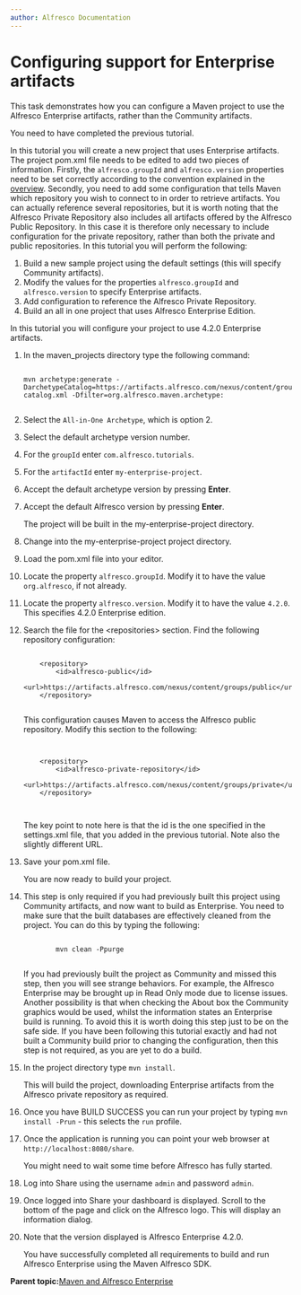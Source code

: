 ```yaml
---
author: Alfresco Documentation
---
```


# Configuring support for Enterprise artifacts

This task demonstrates how you can configure a Maven project to use the Alfresco Enterprise artifacts, rather than the Community artifacts.

You need to have completed the previous tutorial.

In this tutorial you will create a new project that uses Enterprise artifacts. The project pom.xml file needs to be edited to add two pieces of information. Firstly, the `alfresco.groupId` and `alfresco.version` properties need to be set correctly according to the convention explained in the [overview](../concepts/dev-extensions-maven-sdk-tutorials-alfresco-enterprise.md). Secondly, you need to add some configuration that tells Maven which repository you wish to connect to in order to retrieve artifacts. You can actually reference several repositories, but it is worth noting that the Alfresco Private Repository also includes all artifacts offered by the Alfresco Public Repository. In this case it is therefore only necessary to include configuration for the private repository, rather than both the private and public repositories. In this tutorial you will perform the following:

1.  Build a new sample project using the default settings \(this will specify Community artifacts\).
2.  Modify the values for the properties `alfresco.groupId` and `alfresco.version` to specify Enterprise artifacts.
3.  Add configuration to reference the Alfresco Private Repository.
4.  Build an all in one project that uses Alfresco Enterprise Edition.

In this tutorial you will configure your project to use 4.2.0 Enterprise artifacts.

1.  In the maven\_projects directory type the following command:

    ```
    
    mvn archetype:generate -DarchetypeCatalog=https://artifacts.alfresco.com/nexus/content/groups/public/archetype-catalog.xml -Dfilter=org.alfresco.maven.archetype:
                        
    ```

2.  Select the `All-in-One Archetype`, which is option 2.

3.  Select the default archetype version number.

4.  For the `groupId` enter `com.alfresco.tutorials`.

5.  For the `artifactId` enter `my-enterprise-project`.

6.  Accept the default archetype version by pressing **Enter**.

7.  Accept the default Alfresco version by pressing **Enter**.

    The project will be built in the my-enterprise-project directory.

8.  Change into the my-enterprise-project project directory.

9.  Load the pom.xml file into your editor.

10. Locate the property `alfresco.groupId`. Modify it to have the value `org.alfresco`, if not already.

11. Locate the property `alfresco.version`. Modify it to have the value `4.2.0`. This specifies 4.2.0 Enterprise edition.

12. Search the file for the <repositories\> section. Find the following repository configuration:

    ```
    
        <repository>
            <id>alfresco-public</id>
            <url>https://artifacts.alfresco.com/nexus/content/groups/public</url>
        </repository>                        
                            
    ```

    This configuration causes Maven to access the Alfresco public repository. Modify this section to the following:

    ```
    
                            
        <repository>
            <id>alfresco-private-repository</id>
            <url>https://artifacts.alfresco.com/nexus/content/groups/private</url>
        </repository>                        
                        
                        
    ```

    The key point to note here is that the id is the one specified in the settings.xml file, that you added in the previous tutorial. Note also the slightly different URL.

13. Save your pom.xml file.

    You are now ready to build your project.

14. This step is only required if you had previously built this project using Community artifacts, and now want to build as Enterprise. You need to make sure that the built databases are effectively cleaned from the project. You can do this by typing the following:

    ```
    
            mvn clean -Ppurge
            
    ```

    If you had previously built the project as Community and missed this step, then you will see strange behaviors. For example, the Alfresco Enterprise may be brought up in Read Only mode due to license issues. Another possibility is that when checking the About box the Community graphics would be used, whilst the information states an Enterprise build is running. To avoid this it is worth doing this step just to be on the safe side. If you have been following this tutorial exactly and had not built a Community build prior to changing the configuration, then this step is not required, as you are yet to do a build.

15. In the project directory type `mvn install`.

    This will build the project, downloading Enterprise artifacts from the Alfresco private repository as required.

16. Once you have BUILD SUCCESS you can run your project by typing `mvn install -Prun` - this selects the `run` profile.

17. Once the application is running you can point your web browser at `http://localhost:8080/share`.

    You might need to wait some time before Alfresco has fully started.

18. Log into Share using the username `admin` and password `admin`.

19. Once logged into Share your dashboard is displayed. Scroll to the bottom of the page and click on the Alfresco logo. This will display an information dialog.

20. Note that the version displayed is Alfresco Enterprise 4.2.0.

    You have successfully completed all requirements to build and run Alfresco Enterprise using the Maven Alfresco SDK.


**Parent topic:**[Maven and Alfresco Enterprise](../concepts/dev-extensions-maven-sdk-tutorials-alfresco-enterprise.md)

